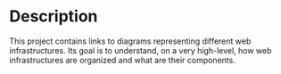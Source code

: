 # Description
This project contains links to diagrams representing different web infrastructures. Its goal is to understand, on a very high-level, how web infrastructures are organized and what are their components.
